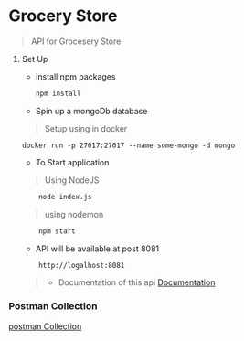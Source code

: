 # Grocery Store

> API for Grocesery Store

1. Set Up
    -  install npm packages

        ```bash
        npm install
        ```

    - Spin up a mongoDb database
    
    > Setup using in docker
        
    ```docker
    docker run -p 27017:27017 --name some-mongo -d mongo
    ```

    -  To Start application
    > Using NodeJS
    ```bash
        node index.js
    ```

    > using nodemon
    ```bash
        npm start
    ```

    - API will be available at post 8081
    ```bash
        http://logalhost:8081
    ```

    > - Documentation of this api
    [Documentation](./Documentation.txt)


### Postman Collection
[postman Collection](./PostMan-Collection/Grocery%20Store%20Postman%20collection.postman_collection.json)






